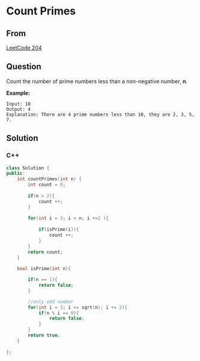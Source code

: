 # Count Primes



## From

[LeetCode 204](https://leetcode.com/problems/count-primes/description/)





## Question

Count the number of prime numbers less than a non-negative number, **n**.

**Example:**

```
Input: 10
Output: 4
Explanation: There are 4 prime numbers less than 10, they are 2, 3, 5, 7.
```

## Solution  



### C++

```c++
class Solution {
public:
    int countPrimes(int n) {        
        int count = 0;
        
        if(n > 2){
            count ++;
        }
        
        for(int i = 3; i < n; i +=2 ){
            
            if(isPrime(i)){
                count ++;
            }
        }
        return count;
    }
    
    bool isPrime(int n){

        if(n == 1){
            return false;
        }

        //only odd number
        for(int i = 3; i <= sqrt(n); i += 2){
            if(n % i == 0){
                return false;
            }
        }
        return true;
    }
    
};
```

